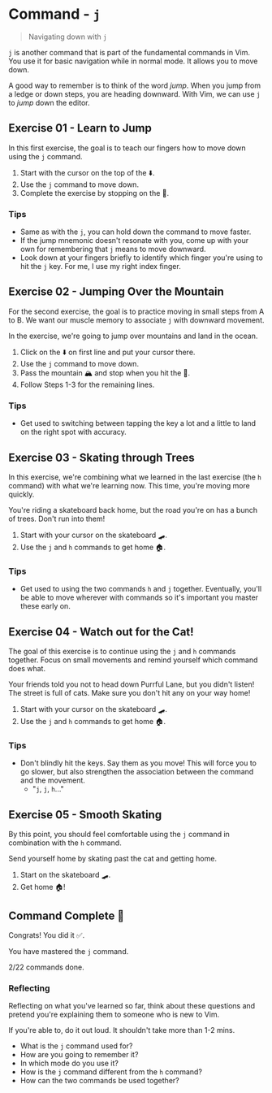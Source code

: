 # Command - `j`

> Navigating down with `j`

`j` is another command that is part of the fundamental commands in Vim. You use it for basic navigation while in normal mode.
It allows you to move down.

A good way to remember is to think of the word *jump*. When you jump from a ledge or down steps, you are heading downward. With Vim, we can use `j` to *jump* down the editor.

## Exercise 01  - Learn to Jump

In this first exercise, the goal is to teach our fingers how to move down using the `j` command.

1. Start with the cursor on the top of the ⬇️.
2. Use the `j` command to move down.
3. Complete the exercise by stopping on the 🌊.

<!-- Text for exercise starts

⬇️





🌊

Text for exercise ends -->

### Tips

- Same as with the `j`, you can hold down the command to move faster.
- If the jump mnemonic doesn't resonate with you, come up with your own for remembering that `j` means to move downward.
- Look down at your fingers briefly to identify which finger you're using to hit the `j` key. For me, I use my right index finger.

## Exercise 02 - Jumping Over the Mountain

For the second exercise, the goal is to practice moving in small steps from A to B. We want our muscle memory to associate `j` with downward movement.

In the exercise, we're going to jump over mountains and land in the ocean.

1. Click on the ⬇️ on first line and put your cursor there.
2. Use the `j` command to move down.
3. Pass the mountain 🏔️ and stop when you hit the 🌊.
4. Follow Steps 1-3 for the remaining lines.

<!-- Text for exercise starts

⬇️️️
🏔
🌊

⬇️️

🏔️
🌊

⬇️️

🏔️

🌊
Text for exercise ends -->

### Tips

- Get used to switching between tapping the key a lot and a little to land on the right spot with accuracy.

## Exercise 03  - Skating through Trees

In this exercise, we're combining what we learned in the last exercise (the `h` command) with what we're learning now. This time, you're moving more quickly.

You're riding a skateboard back home, but the road you're on has a bunch of trees. Don't run into them!

1. Start with your cursor on the skateboard 🛹.
2. Use the `j` and `h` commands to get home 🏠.

<!-- Text for exercise starts
      🛹
    🌳  🌳
    🌳  🌳
    🌳  🌳
    🌳  🌳
    🌳  🌳
    🌳  🌳
    🌳  🌳
    🌳  🌳
    🌳  🌳
xxxx🌳  🌳
🏠      🌳
xxxxxxxxx
Text for exercise ends -->

### Tips

- Get used to using the two commands `h` and `j` together. Eventually, you'll be able to move wherever with commands so it's important you master these early on.

## Exercise 04 - Watch out for the Cat!

The goal of this exercise is to continue using the `j` and `h` commands together. Focus on small movements and remind yourself which command does what.

Your friends told you not to head down Purrful Lane, but you didn't listen! The street is full of cats. Make sure you don't hit any on your way home!

1. Start with your cursor on the skateboard 🛹.
2. Use the `j` and `h` commands to get home 🏠.

<!-- Text for exercise starts
                🛹
              🐈  🐈
             🐈   🐈
            🐈   🐈
           🐈   🐈
          🐈   🐈
         🐈   🐈
        🐈   🐈
        🌳   🌳
          🏠

Text for exercise ends -->

### Tips

- Don't blindly hit the keys. Say them as you move! This will force you to go slower, but also strengthen the association between the command and the movement.
  - "`j`, `j`, `h`..."

## Exercise 05 - Smooth Skating

By this point, you should feel comfortable using the `j` command in combination with the `h` command.

Send yourself home by skating past the cat and getting home.

1. Start on the skateboard 🛹.
2. Get home 🏠!

<!-- Text for exercise starts
      🛹
                 xxxxx
          xxxx
      🐈
      xx
      xx
      xx
  🐈
  xx
🏠
Text for exercise ends -->

## Command Complete 🎉

Congrats! You did it ✅.

You have mastered the `j` command.

2/22 commands done.

### Reflecting

Reflecting on what you've learned so far, think about these questions and pretend you're explaining them to someone who is new to Vim.

If you're able to, do it out loud. It shouldn't take more than 1-2 mins.

- What is the `j` command used for?
- How are you going to remember it?
- In which mode do you use it?
- How is the `j` command different from the `h` command?
- How can the two commands be used together?